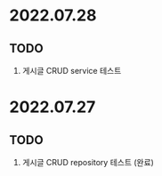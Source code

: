 # 2022.07.28
## TODO
 1. 게시글 CRUD service 테스트

# 2022.07.27
## TODO
 1. 게시글 CRUD repository 테스트 (완료)